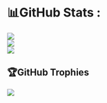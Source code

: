 # 📊GitHub Stats :
![](https://github-readme-stats.vercel.app/api?username=lierrmm&theme=onedark&hide_border=false&include_all_commits=true&count_private=true)<br/>
![](https://github-readme-streak-stats.herokuapp.com/?user=lierrmm&theme=onedark&hide_border=false)<br/>
![](https://github-readme-stats.vercel.app/api/top-langs/?username=lierrmm&theme=onedark&hide_border=false&include_all_commits=true&count_private=true&layout=compact)

## 🏆GitHub Trophies
![](https://github-profile-trophy.vercel.app/?username=lierrmm&theme=onedark&no-frame=false&no-bg=false&margin-w=4&margin-h=4)

